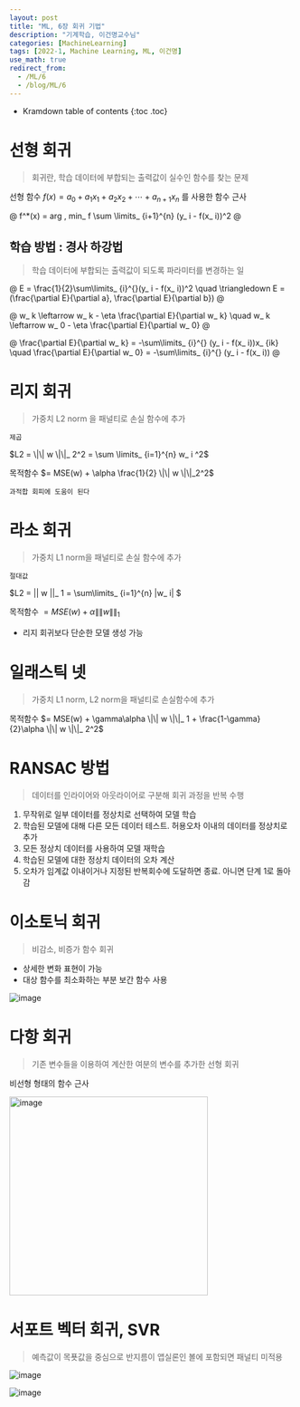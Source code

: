```yaml
---
layout: post
title: "ML, 6장 회귀 기법"
description: "기계학습, 이건명교수님"
categories: [MachineLearning]
tags: [2022-1, Machine Learning, ML, 이건명]
use_math: true
redirect_from:
  - /ML/6
  - /blog/ML/6
---
```


* Kramdown table of contents
{:toc .toc} 

# 선형 회귀

> 회귀란, 학습 데이터에 부합되는 출력값이 실수인 함수를 찾는 문제

선형 함수 $f(x) = a_ 0 + a_ 1x_ 1 + a_ 2x_ 2 + \cdots + a_ {n+1} x_ n$ 를 사용한 함수 근사

@
f^*(x) = arg \, min_ f \sum \limits_ {i+1}^{n} (y_ i - f(x_ i))^2
@

## 학습 방법 : 경사 하강법

> 학습 데이터에 부합되는 출력값이 되도록 파라미터를 변경하는 일

@
E = \frac{1}{2}\sum\limits_ {i}^{}(y_ i - f(x_ i))^2 \quad \triangledown E = (\frac{\partial E}{\partial a}, \frac{\partial E}{\partial b}) 
@

@
w_ k \leftarrow w_ k - \eta \frac{\partial E}{\partial w_ k} \quad w_ k \leftarrow w_ 0 - \eta \frac{\partial E}{\partial w_ 0} 
@

@
\frac{\partial E}{\partial w_ k} = -\sum\limits_ {i}^{} (y_ i - f(x_ i))x_ {ik} \quad \frac{\partial E}{\partial w_ 0} = -\sum\limits_ {i}^{} (y_ i - f(x_ i))
@

# 리지 회귀

> 가중치 L2 norm 을 패널티로 손실 함수에 추가

`제곱`

$L2 = \|\| w \|\|_ 2^2 = \sum \limits_ {i=1}^{n} w_ i ^2$

목적함수 $= MSE(w) + \alpha \frac{1}{2} \|\| w \|\|_2^2$

`과적합 회피에 도움이 된다`


# 라소 회귀

> 가중치 L1 norm을 패널티로 손실 함수에 추가

`절대값`

$L2 = \|\| w \|\|_ 1 = \sum\limits_ {i=1}^{n} \|w_ i\| $

목적함수 $= MSE(w) + \alpha \|\| w \|\|_1$

- 리지 회귀보다 단순한 모델 생성 가능

# 일래스틱 넷

> 가중치 L1 norm, L2 norm을 패널티로 손실함수에 추가

목적함수 $= MSE(w) + \gamma\alpha \|\| w \|\|_ 1 + \frac{1-\gamma}{2}\alpha \|\| w \|\|_ 2^2$

# RANSAC 방법

> 데이터를 인라이어와 아웃라이어로 구분해 회귀 과정을 반복 수행

1. 무작위로 일부 데이터를 정상치로 선택하여 모델 학습 
2. 학습된 모델에 대해 다른 모든 데이터 테스트. 허용오차 이내의 데이터를 정상치로 추가 
3. 모든 정상치 데이터를 사용하여 모델 재학습 
4. 학습된 모델에 대한 정상치 데이터의 오차 계산 
5. 오차가 임계값 이내이거나 지정된 반복회수에 도달하면 종료. 아니면 단계 1로 돌아감 

# 이소토닉 회귀

> 비감소, 비증가 함수 회귀

- 상세한 변화 표현이 가능
- 대상 함수를 최소화하는 부분 보간 함수 사용

![image](https://user-images.githubusercontent.com/32366711/163709117-4fae28b1-0177-43f7-8465-3bede655de40.png)


# 다항 회귀

> 기존 변수들을 이용하여 계산한 여분의 변수를 추가한 선형 회귀

비선형 형태의 함수 근사

<img width="351" alt="image" src="https://user-images.githubusercontent.com/32366711/163709122-e4e49030-c1a8-4a41-92e8-e4411e6464a2.png">


# 서포트 벡터 회귀, SVR

> 예측값이 목푯값을 중심으로 반지름이 앱실론인 볼에 포함되면 패널티 미적용

![image](https://user-images.githubusercontent.com/32366711/163709112-f3ec0857-c040-4bfa-b237-7b296e92a8b1.png)

![image](https://user-images.githubusercontent.com/32366711/163709104-dcf3e440-5e09-4949-9c26-9280bc8a2adf.png)

